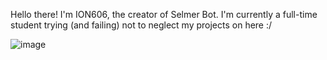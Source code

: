 Hello there! I'm ION606, the creator of Selmer Bot.
I'm currently a full-time student trying (and failing) not to neglect my projects on here :/

![image](https://user-images.githubusercontent.com/58801387/236281561-eab2e67a-4262-4418-b833-ef8e16642c09.png)

<!-- 
<p align="center"> 
  number of cute people who viewed my profile<br>
  <img src="https://profile-counter.glitch.me/ion606/count.svg" />
</p> -->
